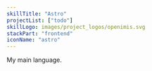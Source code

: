 ```yaml
---
skillTitle: "Astro"
projectList: ["todo"]
skillLogo: images/project_logos/openimis.svg
stackPart: "frontend"
iconName: "astro"
---
```


My main language.

